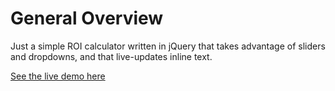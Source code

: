 # General Overview

Just a simple ROI calculator written in jQuery that takes advantage of sliders and dropdowns, and that live-updates inline text.

[See the live demo here][1]


[1]: http://127.0.0.1:8888/customer-experience-roi-calculator